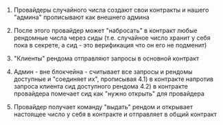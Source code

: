 1) Провайдеры случайного числа создают свои контракты и нашего "админа" прописывают как внешнего админа

2) После этого провайдер может "набросать" в контракт любые рендомные числа через сиды (т.е. случайное число хранит у себя пока в секрете, а сид - это верификация что он его не подменит)

3) "Клиенты" рендома отправляют запросы в основной контракт

4) Админ - вне блокчейна - считывает все запросы и рендомы доступные и "соединяет их", прописывая 
	4.1) в контракте напротив запроса клиента сид доступного рендома
	4.2) в контракте провайдера помечает сид как "нужно открыть" для провайдера
	
5) Провайдер получает команду "выдать" рендом и открывает настоящее число у себя в контракте и отправляет в общий контракт